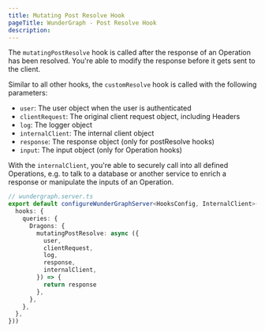 ```yaml
---
title: Mutating Post Resolve Hook
pageTitle: WunderGraph - Post Resolve Hook
description:
---
```


The `mutatingPostResolve` hook is called after the response of an Operation has been resolved.
You're able to modify the response before it gets sent to the client.

Similar to all other hooks,
the `customResolve` hook is called with the following parameters:

- `user`: The user object when the user is authenticated
- `clientRequest`: The original client request object, including Headers
- `log`: The logger object
- `internalClient`: The internal client object
- `response`: The response object (only for postResolve hooks)
- `input`: The input object (only for Operation hooks)

With the `internalClient`,
you're able to securely call into all defined Operations,
e.g. to talk to a database or another service to enrich a response or manipulate the inputs of an Operation.

```typescript
// wundergraph.server.ts
export default configureWunderGraphServer<HooksConfig, InternalClient>(() => ({
  hooks: {
    queries: {
      Dragons: {
        mutatingPostResolve: async ({
          user,
          clientRequest,
          log,
          response,
          internalClient,
        }) => {
          return response
        },
      },
    },
  },
}))
```
